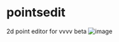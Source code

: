 # pointsedit
2d point editor for vvvv beta
![image](https://user-images.githubusercontent.com/3083945/180346034-875d05cf-9caf-47f8-a215-459e36ab7ca2.png)
